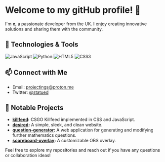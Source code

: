 # Welcome to my gitHub profile! 👋

I'm **e**, a passionate developer from the UK. I enjoy creating innovative solutions and sharing them with the community.

## 🔧 Technologies & Tools

![JavaScript](https://img.shields.io/badge/JavaScript-000000?style=for-the-badge&logo=JavaScript&logoColor=white)
![Python](https://img.shields.io/badge/Python-000000?style=for-the-badge&logo=Python&logoColor=white)
![HTML5](https://img.shields.io/badge/HTML5-000000?style=for-the-badge&logo=HTML5&logoColor=white)
![CSS3](https://img.shields.io/badge/CSS3-000000?style=for-the-badge&logo=CSS3&logoColor=white)

## 📫 Connect with Me

- Email: [projectings@proton.me](projectings@proton.me)
- Twitter: [@statued](https://x.com/statued)

## 🔨 Notable Projects

- **[killfeed](https://github.com/projectings/killfeed):** CSGO Killfeed implemented in CSS and JavaScript.
- **[desired](https://github.com/projectings/desired):** A simple, sleek, and clean website.
- **[question-generator](https://github.com/projectings/question-generator):** A web application for generating and modifying further mathematics questions.
- **[scoreboard-overlay](https://github.com/projectings/scoreboard-overlay):** A customizable OBS overlay.

Feel free to explore my repositories and reach out if you have any questions or collaboration ideas!

